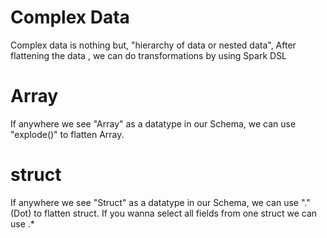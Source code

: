 Complex Data
============
Complex data is nothing but,  "hierarchy of data or nested data",
After flattening the data , we can do transformations by using Spark DSL

Array
=====
If anywhere we see "Array" as a datatype in our Schema, we can use "explode()" to flatten Array.

struct
======
If anywhere we see "Struct" as a datatype in our Schema, we can use "."(Dot) to flatten struct.
If you wanna select all fields from one struct we can use .*
